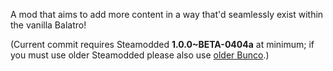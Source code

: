 A mod that aims to add more content in a way that'd seamlessly exist within the vanilla Balatro!

(Current commit requires Steamodded **1.0.0~BETA-0404a** at minimum; if you must use older Steamodded please also use [older Bunco](https://github.com/Firch/Bunco/releases/tag/5.1).)